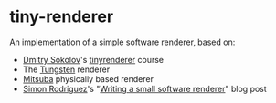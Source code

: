 # tiny-renderer
An implementation of a simple software renderer, based on:
- [Dmitry Sokolov](https://github.com/ssloy)'s [tinyrenderer](https://github.com/ssloy/tinyrenderer) course
- The [Tungsten](https://github.com/tunabrain/tungsten) renderer
- [Mitsuba](https://github.com/mitsuba-renderer/mitsuba/) physically based renderer
- [Simon Rodriguez](https://github.com/kosua20)'s "[Writing a small software renderer](http://blog.simonrodriguez.fr/articles/18-02-2017_writing_a_small_software_renderer.html)" blog post
